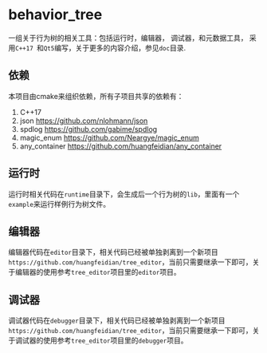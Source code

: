 # behavior_tree
一组关于行为树的相关工具：包括运行时，编辑器， 调试器，和元数据工具， 采用`C++17 `和`Qt5`编写，关于更多的内容介绍，参见`doc`目录.

## 依赖

本项目由cmake来组织依赖，所有子项目共享的依赖有：

1. C++17 
2. json https://github.com/nlohmann/json
3. spdlog https://github.com/gabime/spdlog
4. magic_enum https://github.com/Neargye/magic_enum
5. any_container https://github.com/huangfeidian/any_container

## 运行时

运行时相关代码在`runtime`目录下，会生成后一个行为树的`lib`，里面有一个`example`来运行样例行为树文件。



## 编辑器
编辑器代码在`editor`目录下，相关代码已经被单独剥离到一个新项目` https://github.com/huangfeidian/tree_editor `，当前只需要继承一下即可，关于编辑器的使用参考`tree_editor`项目里的`editor`项目。

## 调试器

调试器代码在`debugger`目录下，相关代码已经被单独剥离到一个新项目` https://github.com/huangfeidian/tree_editor `，当前只需要继承一下即可，关于调试器的使用参考`tree_editor`项目里的`debugger`项目。



